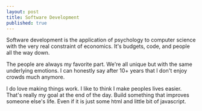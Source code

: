 ```yaml
---
layout: post
title: Software Development
published: true
---
```

Software development is the application of psychology to computer science with the very real constraint of economics.  It's budgets, code, and people all the way down.

The people are always my favorite part.  We're all unique but with the same underlying emotions.  I can honestly say after 10+ years that I don't enjoy crowds much anymore. 

I do love making things work.  I like to think I make peoples lives easier.  That's really my goal at the end of the day.  Build something that improves someone else's life. Even if it is just some html and little bit of javascript.
